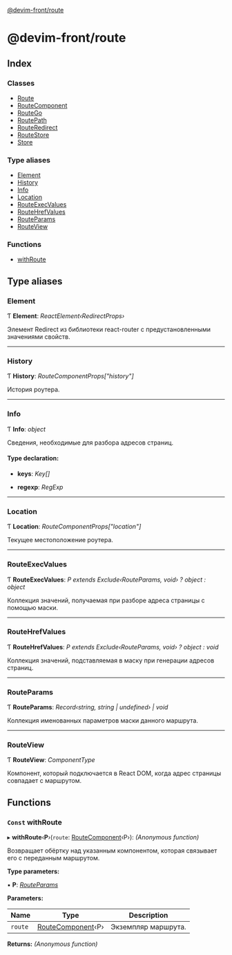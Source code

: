 [@devim-front/route](README.md)

# @devim-front/route

## Index

### Classes

* [Route](classes/route.md)
* [RouteComponent](classes/routecomponent.md)
* [RouteGo](classes/routego.md)
* [RoutePath](classes/routepath.md)
* [RouteRedirect](classes/routeredirect.md)
* [RouteStore](classes/routestore.md)
* [Store](classes/store.md)

### Type aliases

* [Element](README.md#markdown-header-element)
* [History](README.md#markdown-header-history)
* [Info](README.md#markdown-header-info)
* [Location](README.md#markdown-header-location)
* [RouteExecValues](README.md#markdown-header-routeexecvalues)
* [RouteHrefValues](README.md#markdown-header-routehrefvalues)
* [RouteParams](README.md#markdown-header-routeparams)
* [RouteView](README.md#markdown-header-routeview)

### Functions

* [withRoute](README.md#markdown-header-const-withroute)

## Type aliases

### <a id="markdown-header-element" name="markdown-header-element"></a>  Element

Ƭ **Element**: *ReactElement‹RedirectProps›*

Элемент Redirect из библиотеки react-router с предустановленными
значениями свойств.

___

### <a id="markdown-header-history" name="markdown-header-history"></a>  History

Ƭ **History**: *RouteComponentProps["history"]*

История роутера.

___

### <a id="markdown-header-info" name="markdown-header-info"></a>  Info

Ƭ **Info**: *object*

Сведения, необходимые для разбора адресов страниц.

#### Type declaration:

* **keys**: *Key[]*

* **regexp**: *RegExp*

___

### <a id="markdown-header-location" name="markdown-header-location"></a>  Location

Ƭ **Location**: *RouteComponentProps["location"]*

Текущее местоположение роутера.

___

### <a id="markdown-header-routeexecvalues" name="markdown-header-routeexecvalues"></a>  RouteExecValues

Ƭ **RouteExecValues**: *P extends Exclude‹RouteParams, void› ? object : object*

Коллекция значений, получаемая при разборе адреса страницы с помощью
маски.

___

### <a id="markdown-header-routehrefvalues" name="markdown-header-routehrefvalues"></a>  RouteHrefValues

Ƭ **RouteHrefValues**: *P extends Exclude‹RouteParams, void› ? object : void*

Коллекция значений, подставляемая в маску при генерации адресов страниц.

___

### <a id="markdown-header-routeparams" name="markdown-header-routeparams"></a>  RouteParams

Ƭ **RouteParams**: *Record‹string, string | undefined› | void*

Коллекция именованных параметров маски данного маршрута.

___

### <a id="markdown-header-routeview" name="markdown-header-routeview"></a>  RouteView

Ƭ **RouteView**: *ComponentType*

Компонент, который подключается в React DOM, когда адрес страницы
совпадает с маршрутом.

## Functions

### <a id="markdown-header-const-withroute" name="markdown-header-const-withroute"></a> `Const` withRoute

▸ **withRoute**‹**P**›(`route`: [RouteComponent](classes/routecomponent.md)‹P›): *(Anonymous function)*

Возвращает обёртку над указанным компонентом, которая связывает его
с переданным маршрутом.

**Type parameters:**

▪ **P**: *[RouteParams](README.md#markdown-header-routeparams)*

**Parameters:**

Name | Type | Description |
------ | ------ | ------ |
`route` | [RouteComponent](classes/routecomponent.md)‹P› | Экземпляр маршрута.  |

**Returns:** *(Anonymous function)*
